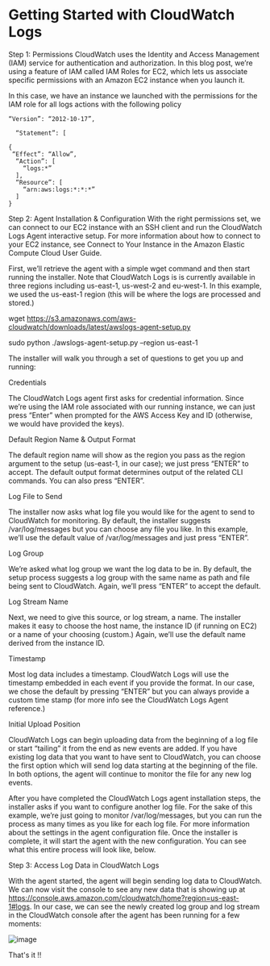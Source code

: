 # Getting Started with CloudWatch Logs

Step 1: Permissions
CloudWatch uses the Identity and Access Management (IAM) service for authentication and authorization. In this blog post, we’re using a feature of IAM called IAM Roles for EC2, which lets us associate specific permissions with an Amazon EC2 instance when you launch it.

In this case, we have an instance we launched with the permissions for the IAM role for all logs actions with the following policy
    
    “Version”: “2012-10-17”,
 
      “Statement”: [
   
    {
     “Effect”: “Allow”,
      “Action”: [
        “logs:*”
      ],
      “Resource”: [
        “arn:aws:logs:*:*:*”
      ]
    }

Step 2: Agent Installation & Configuration
With the right permissions set, we can connect to our EC2 instance with an SSH client and run the CloudWatch Logs Agent interactive setup. For more information about how to connect to your EC2 instance, see Connect to Your Instance in the Amazon Elastic Compute Cloud User Guide.

First, we’ll retrieve the agent with a simple wget command and then start running the installer.  Note that CloudWatch Logs is is currently available in three regions including us-east-1, us-west-2 and eu-west-1.  In this example, we used the us-east-1 region (this will be where the logs are processed and stored.)

wget https://s3.amazonaws.com/aws-cloudwatch/downloads/latest/awslogs-agent-setup.py

sudo python ./awslogs-agent-setup.py –region us-east-1

The installer will walk you through a set of questions to get you up and running:

Credentials

The CloudWatch Logs agent first asks for credential information. Since we’re using the IAM role associated with our running instance, we can just press “Enter” when prompted for the AWS Access Key and ID (otherwise, we would have provided the keys).

Default Region Name & Output Format

The default region name will show as the region you pass as the region argument to the setup (us-east-1, in our case); we just press “ENTER” to accept.  The default output format determines output of the related CLI commands.  You can also press “ENTER”.

Log File to Send

The installer now asks what log file you would like for the agent to send to CloudWatch for monitoring. By default, the installer suggests /var/log/messages but you can choose any file you like. In this example, we’ll use the default value of /var/log/messages and just press “ENTER”.

Log Group

We’re asked what log group we want the log data to be in. By default, the setup process suggests a log group with the same name as path and file being sent to CloudWatch. Again, we’ll press “ENTER” to accept the default.

Log Stream Name

Next, we need to give this source, or log stream, a name. The installer makes it easy to choose the host name, the instance ID (if running on EC2) or a name of your choosing (custom.) Again, we’ll use the default name derived from the instance ID.

Timestamp

Most log data includes a timestamp. CloudWatch Logs will use the timestamp embedded in each event if you provide the format.  In our case, we chose the default by pressing “ENTER” but you can always provide a custom time stamp (for more info see the CloudWatch Logs Agent reference.)

Initial Upload Position

CloudWatch Logs can begin uploading data from the beginning of a log file or start “tailing” it from the end as new events are added.  If you have existing log data that you want to have sent to CloudWatch, you can choose the first option which will send log data starting at the beginning of the file.  In both options, the agent will continue to monitor the file for any new log events.

After you have completed the CloudWatch Logs agent installation steps, the installer asks if you want to configure another log file. For the sake of this example, we’re just going to monitor /var/log/messages, but you can run the process as many times as you like for each log file. For more information about the settings in the agent configuration file. Once the installer is complete, it will start the agent with the new configuration.  You can see what this entire process will look like, below.

Step 3: Access Log Data in CloudWatch Logs

With the agent started, the agent will begin sending log data to CloudWatch. We can now visit the console to see any new data that is showing up at https://console.aws.amazon.com/cloudwatch/home?region=us-east-1#logs. In our case, we can see the newly created log group and log stream in the CloudWatch console after the agent has been running for a few moments:

![image](https://github.com/haneefmohamed/AWS-Projects/assets/159698808/557fd8dc-55a4-4288-90da-7b4ada957c06)

That's it !!

